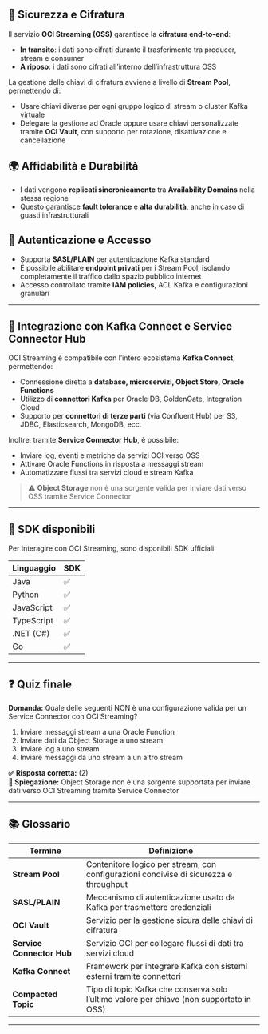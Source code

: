 ## 🔐 Sicurezza e Cifratura

Il servizio **OCI Streaming (OSS)** garantisce la **cifratura end-to-end**:

- **In transito**: i dati sono cifrati durante il trasferimento tra producer, stream e consumer
- **A riposo**: i dati sono cifrati all’interno dell’infrastruttura OSS

La gestione delle chiavi di cifratura avviene a livello di **Stream Pool**, permettendo di:

- Usare chiavi diverse per ogni gruppo logico di stream o cluster Kafka virtuale
- Delegare la gestione ad Oracle oppure usare chiavi personalizzate tramite **OCI Vault**, con supporto per rotazione, disattivazione e cancellazione

## 🌍 Affidabilità e Durabilità

- I dati vengono **replicati sincronicamente** tra **Availability Domains** nella stessa regione
- Questo garantisce **fault tolerance** e **alta durabilità**, anche in caso di guasti infrastrutturali

## 🔐 Autenticazione e Accesso

- Supporta **SASL/PLAIN** per autenticazione Kafka standard
- È possibile abilitare **endpoint privati** per i Stream Pool, isolando completamente il traffico dallo spazio pubblico internet
- Accesso controllato tramite **IAM policies**, ACL Kafka e configurazioni granulari

---

## 🔌 Integrazione con Kafka Connect e Service Connector Hub

OCI Streaming è compatibile con l’intero ecosistema **Kafka Connect**, permettendo:

- Connessione diretta a **database, microservizi, Object Store, Oracle Functions**
- Utilizzo di **connettori Kafka** per Oracle DB, GoldenGate, Integration Cloud
- Supporto per **connettori di terze parti** (via Confluent Hub) per S3, JDBC, Elasticsearch, MongoDB, ecc.

Inoltre, tramite **Service Connector Hub**, è possibile:

- Inviare log, eventi e metriche da servizi OCI verso OSS
- Attivare Oracle Functions in risposta a messaggi stream
- Automatizzare flussi tra servizi cloud e stream Kafka

> ⚠️ **Object Storage** non è una sorgente valida per inviare dati verso OSS tramite Service Connector

---

## 🧰 SDK disponibili

Per interagire con OCI Streaming, sono disponibili SDK ufficiali:

|Linguaggio|SDK|
|---|---|
|Java|✅|
|Python|✅|
|JavaScript|✅|
|TypeScript|✅|
|.NET (C#)|✅|
|Go|✅|

---

## ❓ Quiz finale

**Domanda:** Quale delle seguenti NON è una configurazione valida per un Service Connector con OCI Streaming?

1. Inviare messaggi stream a una Oracle Function
2. Inviare dati da Object Storage a uno stream
3. Inviare log a uno stream
4. Inviare messaggi da uno stream a un altro stream

**✅ Risposta corretta:** (2)  
**🧾 Spiegazione:** Object Storage non è una sorgente supportata per inviare dati verso OCI Streaming tramite Service Connector

---

## 📚 Glossario

|Termine|Definizione|
|---|---|
|**Stream Pool**|Contenitore logico per stream, con configurazioni condivise di sicurezza e throughput|
|**SASL/PLAIN**|Meccanismo di autenticazione usato da Kafka per trasmettere credenziali|
|**OCI Vault**|Servizio per la gestione sicura delle chiavi di cifratura|
|**Service Connector Hub**|Servizio OCI per collegare flussi di dati tra servizi cloud|
|**Kafka Connect**|Framework per integrare Kafka con sistemi esterni tramite connettori|
|**Compacted Topic**|Tipo di topic Kafka che conserva solo l’ultimo valore per chiave (non supportato in OSS)|

---
